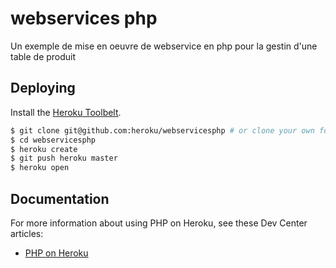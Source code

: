 # webservices php

Un exemple de mise en oeuvre de webservice en php pour la gestin d'une table de produit

## Deploying

Install the [Heroku Toolbelt](https://toolbelt.heroku.com/).

```sh
$ git clone git@github.com:heroku/webservicesphp # or clone your own fork
$ cd webservicesphp
$ heroku create
$ git push heroku master
$ heroku open
```

## Documentation

For more information about using PHP on Heroku, see these Dev Center articles:

- [PHP on Heroku](https://devcenter.heroku.com/categories/php)

